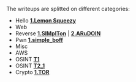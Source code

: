 The writeups are splitted on different categories:

- Hello **[1.Lemon Squeezy](./Hello/Lemon%20Squeezy/README.md)**
- Web
- Reverse **[1.SIMplTon](./Reverse/SIMplTon/)** | **[2.ARuDOIN](./Reverse/ARuDOIN/)**
- Pwn **[1.simple_boff](./Pwn/simple_boff.md)**
- Misc
- AWS
- OSINT **[T1](./OSINT/T1/README.md)**
- OSINT **[T2_1](./OSINT/T2_1/README.md)**
- Crypto **[1.TOR](./Crypto/TOR/README.md)**

